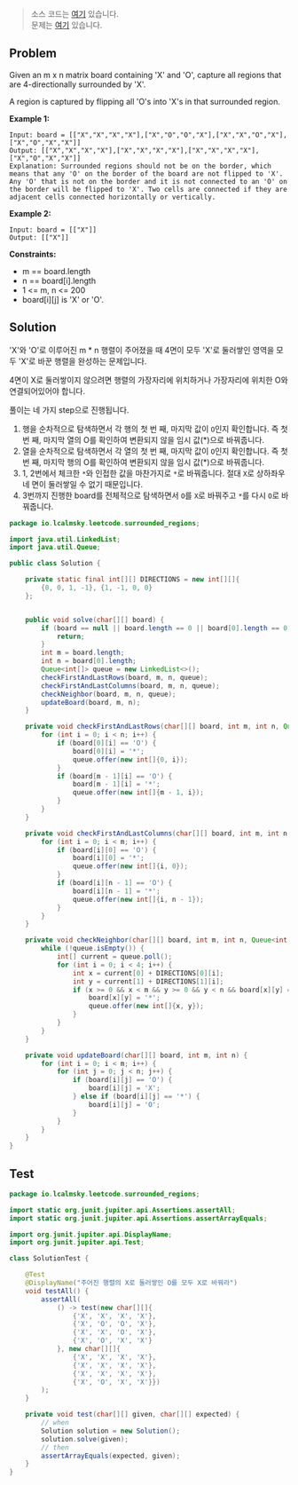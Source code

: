 > 소스 코드는 [여기](https://github.com/lcalmsky/leetcode/blob/master/src/main/java/io/lcalmsky/leetcode/surrounded_regions/Solution.java) 있습니다.  
> 문제는 [여기](https://leetcode.com/problems/surrounded-regions/) 있습니다.

## Problem

Given an m x n matrix board containing 'X' and 'O', capture all regions that are 4-directionally surrounded by 'X'.

A region is captured by flipping all 'O's into 'X's in that surrounded region.

**Example 1:**

```text
Input: board = [["X","X","X","X"],["X","O","O","X"],["X","X","O","X"],["X","O","X","X"]]
Output: [["X","X","X","X"],["X","X","X","X"],["X","X","X","X"],["X","O","X","X"]]
Explanation: Surrounded regions should not be on the border, which means that any 'O' on the border of the board are not flipped to 'X'. Any 'O' that is not on the border and it is not connected to an 'O' on the border will be flipped to 'X'. Two cells are connected if they are adjacent cells connected horizontally or vertically.
```

**Example 2:**

```text
Input: board = [["X"]]
Output: [["X"]]
```

**Constraints:**

* m == board.length
* n == board[i].length
* 1 <= m, n <= 200
* board[i][j] is 'X' or 'O'.

## Solution

'X'와 'O'로 이루어진 m * n 행렬이 주어졌을 때 4면이 모두 'X'로 둘러쌓인 영역을 모두 'X'로 바꾼 행렬을 완성하는 문제입니다.

4면이 X로 둘러쌓이지 않으려면 행렬의 가장자리에 위치하거나 가장자리에 위치한 O와 연결되어있어야 합니다.

풀이는 네 가지 step으로 진행됩니다.

1. 행을 순차적으로 탐색하면서 각 행의 첫 번 째, 마지막 값이 `O`인지 확인합니다. 즉 첫 번 째, 마지막 열의 O를 확인하여 변환되지 않을 임시 값(*)으로 바꿔줍니다. 
2. 열을 순차적으로 탐색하면서 각 열의 첫 번 째, 마지막 값이 `O`인지 확인합니다. 즉 첫 번 째, 마지막 행의 O를 확인하여 변환되지 않을 임시 값(*)으로 바꿔줍니다.
3. 1, 2번에서 체크한 `*`와 인접한 값을 마찬가지로 `*`로 바꿔줍니다. 절대 `X`로 상하좌우 네 면이 둘러쌓일 수 없기 때문입니다.
4. 3번까지 진행한 board를 전체적으로 탐색하면서 `O`를 `X`로 바꿔주고 `*`를 다시 `O`로 바꿔줍니다.

```java
package io.lcalmsky.leetcode.surrounded_regions;

import java.util.LinkedList;
import java.util.Queue;

public class Solution {

    private static final int[][] DIRECTIONS = new int[][]{
        {0, 0, 1, -1}, {1, -1, 0, 0}
    };


    public void solve(char[][] board) {
        if (board == null || board.length == 0 || board[0].length == 0) {
            return;
        }
        int m = board.length;
        int n = board[0].length;
        Queue<int[]> queue = new LinkedList<>();
        checkFirstAndLastRows(board, m, n, queue);
        checkFirstAndLastColumns(board, m, n, queue);
        checkNeighbor(board, m, n, queue);
        updateBoard(board, m, n);
    }

    private void checkFirstAndLastRows(char[][] board, int m, int n, Queue<int[]> queue) {
        for (int i = 0; i < n; i++) {
            if (board[0][i] == 'O') {
                board[0][i] = '*';
                queue.offer(new int[]{0, i});
            }
            if (board[m - 1][i] == 'O') {
                board[m - 1][i] = '*';
                queue.offer(new int[]{m - 1, i});
            }
        }
    }

    private void checkFirstAndLastColumns(char[][] board, int m, int n, Queue<int[]> queue) {
        for (int i = 0; i < m; i++) {
            if (board[i][0] == 'O') {
                board[i][0] = '*';
                queue.offer(new int[]{i, 0});
            }
            if (board[i][n - 1] == 'O') {
                board[i][n - 1] = '*';
                queue.offer(new int[]{i, n - 1});
            }
        }
    }

    private void checkNeighbor(char[][] board, int m, int n, Queue<int[]> queue) {
        while (!queue.isEmpty()) {
            int[] current = queue.poll();
            for (int i = 0; i < 4; i++) {
                int x = current[0] + DIRECTIONS[0][i];
                int y = current[1] + DIRECTIONS[1][i];
                if (x >= 0 && x < m && y >= 0 && y < n && board[x][y] == 'O') {
                    board[x][y] = '*';
                    queue.offer(new int[]{x, y});
                }
            }
        }
    }

    private void updateBoard(char[][] board, int m, int n) {
        for (int i = 0; i < m; i++) {
            for (int j = 0; j < n; j++) {
                if (board[i][j] == 'O') {
                    board[i][j] = 'X';
                } else if (board[i][j] == '*') {
                    board[i][j] = 'O';
                }
            }
        }
    }
}
```

## Test

```java
package io.lcalmsky.leetcode.surrounded_regions;

import static org.junit.jupiter.api.Assertions.assertAll;
import static org.junit.jupiter.api.Assertions.assertArrayEquals;

import org.junit.jupiter.api.DisplayName;
import org.junit.jupiter.api.Test;

class SolutionTest {

    @Test
    @DisplayName("주어진 행렬의 X로 둘러쌓인 O를 모두 X로 바꿔라")
    void testAll() {
        assertAll(
            () -> test(new char[][]{
                {'X', 'X', 'X', 'X'},
                {'X', 'O', 'O', 'X'},
                {'X', 'X', 'O', 'X'},
                {'X', 'O', 'X', 'X'}
            }, new char[][]{
                {'X', 'X', 'X', 'X'},
                {'X', 'X', 'X', 'X'},
                {'X', 'X', 'X', 'X'},
                {'X', 'O', 'X', 'X'}})
        );
    }

    private void test(char[][] given, char[][] expected) {
        // when
        Solution solution = new Solution();
        solution.solve(given);
        // then
        assertArrayEquals(expected, given);
    }
}
```